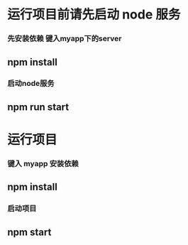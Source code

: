 
# 运行项目前请先启动 node 服务
### 先安装依赖 键入myapp下的server   

## npm install

### 启动node服务                                       

## npm run start


# 运行项目
### 键入 myapp 安装依赖            

## npm install

### 启动项目                       

## npm start